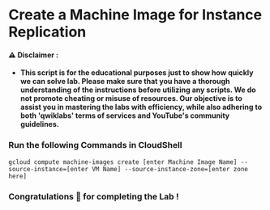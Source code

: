 #  Create a Machine Image for Instance Replication


#### ⚠️ Disclaimer :
- **This script is for the educational purposes just to show how quickly we can solve lab. Please make sure that you have a thorough understanding of the instructions before utilizing any scripts. We do not promote cheating or  misuse of resources. Our objective is to assist you in mastering the labs with efficiency, while also adhering to both 'qwiklabs' terms of services and YouTube's community guidelines.**

### Run the following Commands in CloudShell 

```
gcloud compute machine-images create [enter Machine Image Name] --source-instance=[enter VM Name] --source-instance-zone=[enter zone here]

```

### Congratulations 🎉 for completing the Lab !
